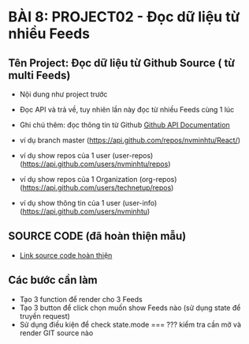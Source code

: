 # BÀI 8: PROJECT02 - Đọc dữ liệu từ nhiều Feeds

## Tên Project: Đọc dữ liệu từ Github Source ( từ multi Feeds)
* Nội dung như project trước
* Đọc API và trả về, tuy nhiên lần này đọc từ nhiều Feeds cùng 1 lúc

* Ghi chú thêm: đọc thông tin từ Github
[Github API Documentation](https://developer.github.com/v3/repos/#get-branc)
* ví dụ branch master (https://api.github.com/repos/nvminhtu/React/)
* ví dụ show repos của 1 user (user-repos) (https://api.github.com/users/nvminhtu/repos)
* ví dụ show repos của 1 Organization (org-repos) (https://api.github.com/users/technetup/repos)
* ví dụ show thông tin của 1 user (user-info) (https://api.github.com/users/nvminhtu)

## SOURCE CODE (đã hoàn thiện mẫu)
* [Link source code hoàn thiện](https://github.com/nvminhtu/React/tree/master/reactjs/project02)

## Các bước cần làm
* Tạo 3 function để render cho 3 Feeds
* Tạo 3 button để click chọn muốn show Feeds nào (sử dụng state để truyền request)
* Sử dụng điều kiện để check state.mode === ??? kiểm tra cần mở và render GIT source nào


